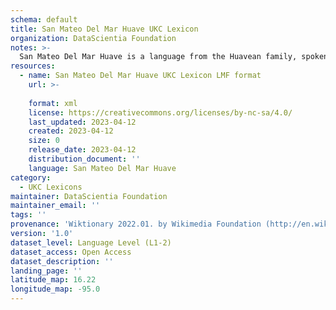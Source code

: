 ```yaml
---
schema: default
title: San Mateo Del Mar Huave UKC Lexicon
organization: DataScientia Foundation
notes: >-
  San Mateo Del Mar Huave is a language from the Huavean family, spoken in North America. The UKC Lexicon of San Mateo Del Mar Huave is represented as a lexico-semantic network. It consists of words, word senses, synsets, as well as sense-level and synset-level relationships.
resources:
  - name: San Mateo Del Mar Huave UKC Lexicon LMF format
    url: >-
      
    format: xml
    license: https://creativecommons.org/licenses/by-nc-sa/4.0/
    last_updated: 2023-04-12
    created: 2023-04-12
    size: 0
    release_date: 2023-04-12
    distribution_document: ''
    language: San Mateo Del Mar Huave
category:
  - UKC Lexicons
maintainer: DataScientia Foundation
maintainer_email: ''
tags: ''
provenance: 'Wiktionary 2022.01. by Wikimedia Foundation (http://en.wiktionary.org); KinDiv: Kinship Diversity 1.0 by Temuulen Khishigsuren (http://ukc.disi.unitn.it/index.php/kinship/); Native Languages of the Americas 2021.11. by Laura Redish and Orrin Lewis (http://www.native-languages.org); Princeton WordNet 2.1 by Princeton University (https://wordnet.princeton.edu)'
version: '1.0'
dataset_level: Language Level (L1-2)
dataset_access: Open Access
dataset_description: ''
landing_page: ''
latitude_map: 16.22
longitude_map: -95.0
---
```

